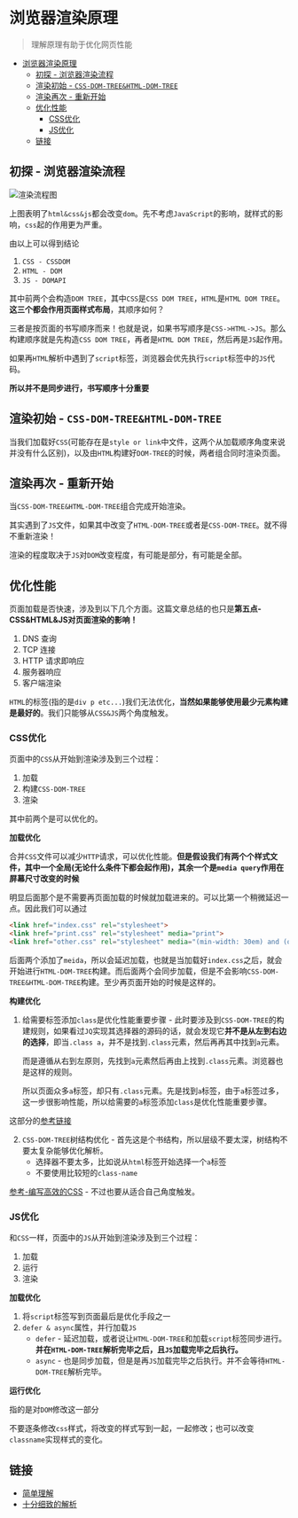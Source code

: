 # 浏览器渲染原理
> 理解原理有助于优化网页性能

<!-- TOC -->

- [浏览器渲染原理](#浏览器渲染原理)
  - [初探 - 浏览器渲染流程](#初探---浏览器渲染流程)
  - [渲染初始 - `CSS-DOM-TREE&HTML-DOM-TREE`](#渲染初始---css-dom-treehtml-dom-tree)
  - [渲染再次 - 重新开始](#渲染再次---重新开始)
  - [优化性能](#优化性能)
    - [CSS优化](#css优化)
    - [JS优化](#js优化)
  - [链接](#链接)

<!-- /TOC -->

## 初探 - 浏览器渲染流程

![渲染流程图]()

上图表明了`html&css&js`都会改变`dom`。先不考虑`JavaScript`的影响，就样式的影响，`css`起的作用更为严重。

由以上可以得到结论

1. `CSS - CSSDOM`
2. `HTML - DOM`
3. `JS - DOMAPI`

其中前两个会构造`DOM TREE`，其中`CSS`是`CSS DOM TREE`，`HTML`是`HTML DOM TREE`。**这三个都会作用页面样式布局**，其顺序如何？

三者是按页面的书写顺序而来！也就是说，如果书写顺序是`CSS->HTML->JS`。那么构建顺序就是先构造`CSS DOM TREE`，再者是`HTML DOM TREE`，然后再是`JS`起作用。

如果再`HTML`解析中遇到了`script`标签，浏览器会优先执行`script`标签中的`JS`代码。

**所以并不是同步进行，书写顺序十分重要**

## 渲染初始 - `CSS-DOM-TREE&HTML-DOM-TREE`

当我们加载好`CSS`(可能存在是`style or link`中文件，这两个从加载顺序角度来说并没有什么区别)，以及由`HTML`构建好`DOM-TREE`的时候，两者组合同时渲染页面。

## 渲染再次 - 重新开始

当`CSS-DOM-TREE&HTML-DOM-TREE`组合完成开始渲染。

其实遇到了`JS`文件，如果其中改变了`HTML-DOM-TREE`或者是`CSS-DOM-TREE`。就不得不重新渲染！

渲染的程度取决于`JS`对`DOM`改变程度，有可能是部分，有可能是全部。

## 优化性能

页面加载是否快速，涉及到以下几个方面。这篇文章总结的也只是**第五点-CSS&HTML&JS对页面渲染的影响！**

1. DNS 查询
2. TCP 连接
3. HTTP 请求即响应
4. 服务器响应
5. 客户端渲染

`HTML`的标签(指的是`div p etc...`)我们无法优化，**当然如果能够使用最少元素构建是最好的**。我们只能够从`CSS&JS`两个角度触发。

### CSS优化

页面中的`CSS`从开始到渲染涉及到三个过程：

1. 加载
2. 构建`CSS-DOM-TREE`
3. 渲染

其中前两个是可以优化的。

**加载优化**

合并`CSS`文件可以减少`HTTP`请求，可以优化性能。**但是假设我们有两个个样式文件，其中一个全局(无论什么条件下都会起作用)，其余一个是`media query`作用在屏幕尺寸改变的时候**

明显后面那个是不需要再页面加载的时候就加载进来的。可以比第一个稍微延迟一点。因此我们可以通过

```HTML
<link href="index.css" rel="stylesheet">
<link href="print.css" rel="stylesheet" media="print">
<link href="other.css" rel="stylesheet" media="(min-width: 30em) and (orientation: landscape)">
```

后面两个添加了`meida`，所以会延迟加载，也就是当加载好`index.css`之后，就会开始进行`HTML-DOM-TREE`构建。而后面两个会同步加载，但是不会影响`CSS-DOM-TREE&HTML-DOM-TREE`构建。至少再页面开始的时候是这样的。

**构建优化**

1. 给需要标签添加`class`是优化性能重要步骤 - 此时要涉及到`CSS-DOM-TREE`的构建规则，如果看过`JQ`实现其选择器的源码的话，就会发现它**并不是从左到右边的选择**，即当`.class a`，并不是找到`.class`元素，然后再再其中找到`a`元素。

    而是遵循从右到左原则，先找到`a`元素然后再由上找到`.class`元素。浏览器也是这样的规则。

    所以页面众多`a`标签，却只有`.class`元素。先是找到`a`标签，由于`a`标签过多，这一步很影响性能，所以给需要的`a`标签添加`class`是优化性能重要步骤。

    
这部分的[参考链接](https://zhuanlan.zhihu.com/p/29418126)

2. `CSS-DOM-TREE`树结构优化 - 首先这是个书结构，所以层级不要太深，树结构不要太复杂能够优化解析。
    * 选择器不要太多，比如说从`html`标签开始选择一个`a`标签
    * 不要使用比较短的`class-name`

[参考-编写高效的CSS](https://www.oschina.net/translate/writing-efficient-css-selectors) - 不过也要从适合自己角度触发。

### JS优化

和`CSS`一样，页面中的`JS`从开始到渲染涉及到三个过程：

1. 加载
2. 运行
3. 渲染

**加载优化**

1. 将`script`标签写到页面最后是优化手段之一 
2. `defer & async`属性，并行加载`JS`
    * `defer` - 延迟加载，或者说让`HTML-DOM-TREE`和加载`script`标签同步进行。**并在`HTML-DOM-TREE`解析完毕之后，且`JS`加载完毕之后执行。**
    * `async` - 也是同步加载，但是是再`JS`加载完毕之后执行。并不会等待`HTML-DOM-TREE`解析完毕。

**运行优化**

指的是对`DOM`修改这一部分

不要逐条修改`css`样式，将改变的样式写到一起，一起修改；也可以改变`classname`实现样式的变化。

## 链接

* [简单理解](http://www.cnblogs.com/Peng2014/p/4687218.html)
* [十分细致的解析](https://www.jianshu.com/p/a32b890c29b1)